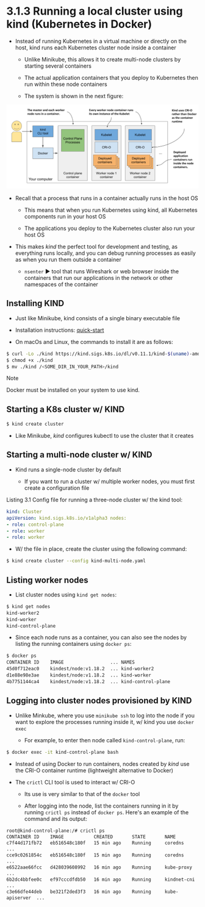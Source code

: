 # 3.1.3 Running a local cluster using kind (Kubernetes in Docker)

* Instead of running Kubernetes in a virtual machine or directly on the host, kind runs each Kubernetes cluster node inside a container

    * Unlike Minikube, this allows it to create multi-node clusters by starting several containers

    * The actual application containers that you deploy to Kubernetes then run within these node containers

    * The system is shown in the next figure: 

![Fig. 1 Running a multi-node Kubernetes cluster using kind](../../../../img/cluster-management/management-tools/minikube/diag02.png)

* Recall that a process that runs in a container actually runs in the host OS

  * This means that when you run Kubernetes using kind, all Kubernetes components run in your host OS

  * The applications you deploy to the Kubernetes cluster also run your host OS

* This makes _kind_ the perfect tool for development and testing, as everything runs locally, and you can debug running processes as easily as when you run them outside a container

  * `nsenter` ▶︎ tool that runs Wireshark or web browser inside the containers that run our applications in the network or other namespaces of the container

## Installing KIND

* Just like Minikube, kind consists of a single binary executable file

* Installation instructions: [quick-start](https://kind.sigs.k8s.io/docs/user/quick-start/)

* On macOs and Linux, the commands to install it are as follows:

```zsh
$ curl -Lo ./kind https://kind.sigs.k8s.io/dl/v0.11.1/kind-$(uname)-amd64
$ chmod +x ./kind
$ mv ./kind /<SOME_DIR_IN_YOUR_PATH>/kind
```

> [!NOTE]
> 
> Docker must be installed on your system to use kind.


## Starting a K8s cluster w/ KIND

```zsh
$ kind create cluster
```

* Like Minikube, _kind_ configures kubectl to use the cluster that it creates

## Starting a multi-node cluster w/ KIND

* Kind runs a single-node cluster by default

  * If you want to run a cluster w/ multiple worker nodes, you must first create a configuration file

Listing 3.1 Config file for running a three-node cluster w/ the kind tool:

```yaml
kind: Cluster
apiVersion: kind.sigs.k8s.io/v1alpha3 nodes:
- role: control-plane
- role: worker
- role: worker
```

* W/ the file in place, create the cluster using the following command:

```zsh
$ kind create cluster --config kind-multi-node.yaml
```

## Listing worker nodes

* List cluster nodes using `kind get nodes`:

```zsh
$ kind get nodes
kind-worker2
kind-worker
kind-control-plane
```

* Since each node runs as a container, you can also see the nodes by listing the running containers using `docker ps`:

```zsh
$ docker ps
CONTAINER ID    IMAGE                 ... NAMES
45d0f712eac0    kindest/node:v1.18.2  ... kind-worker2 
d1e88e98e3ae    kindest/node:v1.18.2  ... kind-worker 
4b7751144ca4    kindest/node:v1.18.2  ... kind-control-plane
```

## Logging into cluster nodes provisioned by KIND

* Unlike Minkube, where you use `minikube ssh` to log into the node if you want to explore the processes running inside it, w/ kind you use `docker exec`

  * For example, to enter then node called `kind-control-plane`, run:

```zsh
$ docker exec -it kind-control-plane bash
```

* Instead of using Docker to run containers, nodes created by _kind_ use the CRI-O container runtime (lightweight alternative to Docker)

* The `crictl` CLI tool is used to interact w/ CRI-O

  * Its use is very similar to that of the `docker` tool

  * After logging into the node, list the containers running in it by running `crictl ps` instead of `docker ps`. Here's an example of the command and its output:

```
root@kind-control-plane:/# crictl ps
CONTAINER ID    IMAGE           CREATED       STATE       NAME
c7f44d171fb72   eb516548c180f   15 min ago    Running     coredns         ...
cce9c0261854c   eb516548c180f   15 min ago    Running     coredns         ...
e6522aae66fcc   d428039608992   16 min ago    Running     kube-proxy      ...
6b2dc4bbfee0c   ef97cccdfdb50   16 min ago    Running     kindnet-cni     ...
c3e66dfe44deb   be321f2ded3f3   16 min ago    Running     kube-apiserver  ...
```
